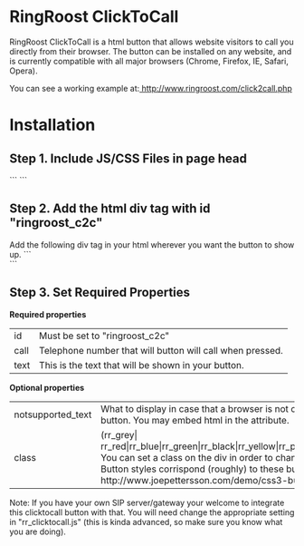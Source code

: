 <h1>RingRoost ClickToCall</h1>

<p>RingRoost ClickToCall is a html button that allows website visitors to call you directly from their browser. The button can be installed on any website, and is currently compatible with all major browsers (Chrome, Firefox, IE, Safari, Opera). </p>


<p>You can see a working example at:<a href="http://www.ringroost.com/click2call.php"> http://www.ringroost.com/click2call.php</a></p>

<h1>Installation </h1>

<h2>Step 1. Include JS/CSS Files in page head</h2>
```
<script src="SIPml-api.js" type="text/javascript"> </script>
<script src="rr_clicktocall.js" type="text/javascript"> </script>
<link rel="stylesheet" href="clicktocall.css">
```

<h2>Step 2. Add the html div tag with id "ringroost_c2c" </h2>
Add the following div tag in your html wherever you want the button to show up.
```
<div id="ringroost_c2c"  notsupported_text="<a href='tel:17043436748'>Call Us:704.343.6748</a>" text="Call Us" call="17043436748" class="rr_blue"></div>
```

<h2>Step 3. Set Required Properties </h2>

<strong>Required properties</strong>
<table>
<tr> <td> id </td> <td> Must be set to "ringroost_c2c" </td> </tr>
<tr> <td> call</td> <td> Telephone number that will button will call when pressed. </td> </tr>
<tr> <td> text</td> <td>This is the text that will be shown in your button. </td> </tr>
</table>

<strong>Optional properties</strong>
<table>
<tr> <td> notsupported_text </td> <td> What to display in case that a browser is not compatible with the button. You may embed html in the attribute. </td> </tr>
<tr> <td> class</td> <td> (rr_grey| rr_red|rr_blue|rr_green|rr_black|rr_yellow|rr_purple|rr_gblue|rr_button1)
You can set a class on the div in order to change it’s appearance. Button styles corrispond (roughly) to these buttons: http://www.joepettersson.com/demo/css3-buttons/
 </td> </tr>
</table>



<p>

Note: If you have your own SIP server/gateway your welcome to integrate this clicktocall button with that. You will need change the appropriate setting in "rr_clicktocall.js" (this is kinda advanced, so make sure you know what you are doing).
</p>

